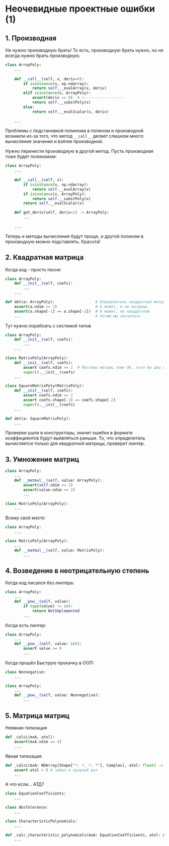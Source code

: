 # Неочевидные проектные ошибки (1)

## 1. Производная
Не нужно производную брать!
То есть, производную брать нужно, но не всегда нужно брать производную.
```Python
class ArrayPoly:
    ...
    
    def __call__(self, x, deriv=0):
        if isinstance(x, np.ndarray):
            return self.__evalArray(x, deriv)
        elif isinstance(x, ArrayPoly):
            assert(deriv == 0)  # <------------------
            return self.__substPoly(x)
        else:
            return self.__evalScalar(x, deriv)
    
    ...
```
Проблемы с подстановкой полинома в полином и производной возникли из-за того,
что метод `__call__` делает слишком много:
вычисление значения и взятие производной.

Нужно перенести производную в другой метод.
Пусть производная тоже будет полиномом:
```Python
class ArrayPoly:
    ...
    
    def __call__(self, x):
        if isinstance(x, np.ndarray):
            return self.__evalArray(x)
        if isinstance(x, ArrayPoly):
            return self.__substPoly(x)
        return self.__evalScalar(x)

    def get_deriv(self, deriv=1) -> ArrayPoly:
        ...
    
    ...
```
Теперь и методы вычисления будут проще, и другой полином в производную можно
подставлять.
Красота!


## 2. Квадратная матрица
Когда код - просто песня:
```Python
class ArrayPoly:
    def __init__(self, coefs):
        ...
    ...

def det(a: ArrayPoly):                  # Определитель квадратной матрицы
    assert(a.ndim >= 2)                 # А может, и не матрицы
    assert(a.shape[-1] == a.shape[-2])  # А может, не квадратной
    ...                                 # Хотим мы посчитать
```
Тут нужно порабоать с системой типов
```Python
class ArrayPoly:
    def __init__(self, coefs):
        ...
    ...

class MatrixPoly(ArrayPoly):
    def __init__(self, coefs):
        assert coefs.ndim >= 2  # Массивы матриц тоже ОК, хотя бы два измерения
        super().__init__(coefs)
    ...

class SquareMatrixPoly(MatrixPoly):
    def __init__(self, coefs):
        assert coefs.ndim >= 2
        assert coefs.shape[-1] == coefs.shape[-2]
        super().__init__(coefs)
    ...

def det(a: SquareMatrixPoly):
    ...
```
Проверки ушли в конструкторы,
значит ошибки в формате коэффициентов будут выявляться раньше.
То, что определитель вычисляется только для квадратной матрицы, проверит линтер.


## 3. Умножение матриц
```Python
class ArrayPoly:
    ...
    def __matmul__(self, value: ArrayPoly):
        assert(self.ndim >= 2)
        assert(value.ndim >= 2)
        ...

class MatrixPoly(ArrayPoly):
    ...
```
Всему своё место
```Python
class ArrayPoly:
    ...

class MatrixPoly(ArrayPoly):
    ...
    def __matmul__(self, value: MatrixPoly):
        ...
```

## 4. Возведение в неотрицательную степень
Когда код писался без линтера:
```Python
class ArrayPoly:
    ...
    def __pow__(self, value):
        if type(value) != int:
            return NotImplemented
        ...
```
Когда есть линтер:
```Python
class ArrayPoly:
    ...
    def __pow__(self, value: int):
        assert value >= 0
        ...
```
Когда прошёл Быструю прокачку в ООП:
```Python
class Nonnegative:
    ...

class ArrayPoly:
    ...
    def __pow__(self, value: Nonnegative):
        ...
```


## 5. Матрица матриц
Неявная типизация
```Python
def _calcL(mxA, atol):
    assert(mxA.ndim == 4)
    ...
```
Явная типизация
```Python
def _calcL(mxA: NDArray[Shape["*, *, *, *"], Complex], atol: float) -> list[list[SquareMatrixPoly]]:
    assert atol > 0 # забыл в прошлый раз
    ...
```
А что если... АТД?
```Python
class EquationCoefficients:
    ...

class AbsTolerance:
    ...

class CharacteristicPolynomials:
    ...

def _calc_characteristic_polynomials(mxA: EquationCoefficients, atol: AbsTolerance) -> CharacteristicPolynomials:
    ...
```
